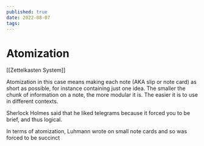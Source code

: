```yaml
---
published: true
date: 2022-08-07
tags:
---
```


# Atomization

[[Zettelkasten System]]

Atomization in this case means making each note (AKA slip or note card) as short as possible, for instance containing just one idea. The smaller the chunk of information on a note, the more modular it is. The easier it is to use in different contexts.

Sherlock Holmes said that he liked telegrams because it forced you to be brief, and thus logical.

In terms of atomization, Luhmann wrote on small note cards and so was forced to be succinct